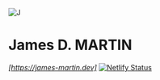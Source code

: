 ![J](https://james-martin.dev/assets/static/favicon.cbda223.2ef9e5c5f4f61994befbb9ae9723b4ae.png)
# James D. MARTIN

_[https://james-martin.dev]_ [![Netlify Status](https://api.netlify.com/api/v1/badges/7a62fd9e-69c8-4d91-a0f1-e743485e0b85/deploy-status)](https://app.netlify.com/sites/dorkside-web/deploys)
